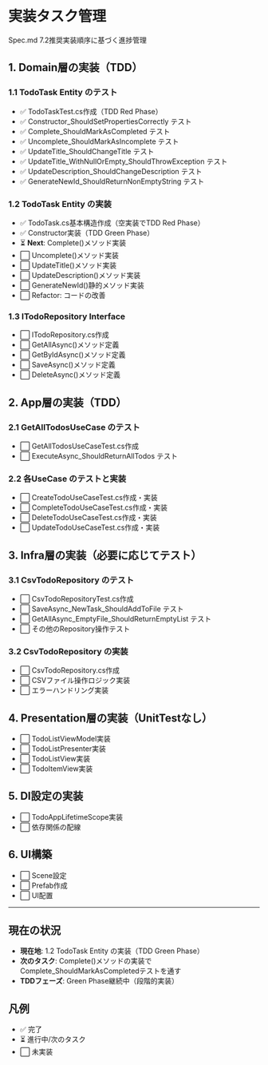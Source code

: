 # 実装タスク管理

Spec.md 7.2推奨実装順序に基づく進捗管理

## 1. Domain層の実装（TDD）

### 1.1 TodoTask Entity のテスト
- ✅ TodoTaskTest.cs作成（TDD Red Phase）
- ✅ Constructor_ShouldSetPropertiesCorrectly テスト
- ✅ Complete_ShouldMarkAsCompleted テスト
- ✅ Uncomplete_ShouldMarkAsIncomplete テスト
- ✅ UpdateTitle_ShouldChangeTitle テスト
- ✅ UpdateTitle_WithNullOrEmpty_ShouldThrowException テスト
- ✅ UpdateDescription_ShouldChangeDescription テスト
- ✅ GenerateNewId_ShouldReturnNonEmptyString テスト

### 1.2 TodoTask Entity の実装
- ✅ TodoTask.cs基本構造作成（空実装でTDD Red Phase）
- ✅ Constructor実装（TDD Green Phase）
- ⏳ **Next**: Complete()メソッド実装
- ⬜ Uncomplete()メソッド実装
- ⬜ UpdateTitle()メソッド実装
- ⬜ UpdateDescription()メソッド実装
- ⬜ GenerateNewId()静的メソッド実装
- ⬜ Refactor: コードの改善

### 1.3 ITodoRepository Interface
- ⬜ ITodoRepository.cs作成
- ⬜ GetAllAsync()メソッド定義
- ⬜ GetByIdAsync()メソッド定義
- ⬜ SaveAsync()メソッド定義
- ⬜ DeleteAsync()メソッド定義

## 2. App層の実装（TDD）

### 2.1 GetAllTodosUseCase のテスト
- ⬜ GetAllTodosUseCaseTest.cs作成
- ⬜ ExecuteAsync_ShouldReturnAllTodos テスト

### 2.2 各UseCase のテストと実装
- ⬜ CreateTodoUseCaseTest.cs作成・実装
- ⬜ CompleteTodoUseCaseTest.cs作成・実装
- ⬜ DeleteTodoUseCaseTest.cs作成・実装
- ⬜ UpdateTodoUseCaseTest.cs作成・実装

## 3. Infra層の実装（必要に応じてテスト）

### 3.1 CsvTodoRepository のテスト
- ⬜ CsvTodoRepositoryTest.cs作成
- ⬜ SaveAsync_NewTask_ShouldAddToFile テスト
- ⬜ GetAllAsync_EmptyFile_ShouldReturnEmptyList テスト
- ⬜ その他のRepository操作テスト

### 3.2 CsvTodoRepository の実装
- ⬜ CsvTodoRepository.cs作成
- ⬜ CSVファイル操作ロジック実装
- ⬜ エラーハンドリング実装

## 4. Presentation層の実装（UnitTestなし）

- ⬜ TodoListViewModel実装
- ⬜ TodoListPresenter実装
- ⬜ TodoListView実装
- ⬜ TodoItemView実装

## 5. DI設定の実装

- ⬜ TodoAppLifetimeScope実装
- ⬜ 依存関係の配線

## 6. UI構築

- ⬜ Scene設定
- ⬜ Prefab作成
- ⬜ UI配置

---

## 現在の状況
- **現在地**: 1.2 TodoTask Entity の実装（TDD Green Phase）
- **次のタスク**: Complete()メソッドの実装でComplete_ShouldMarkAsCompletedテストを通す
- **TDDフェーズ**: Green Phase継続中（段階的実装）

## 凡例
- ✅ 完了
- ⏳ 進行中/次のタスク
- ⬜ 未実装